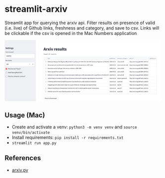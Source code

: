 # streamlit-arxiv
Streamlit app for querying the arxiv api. Filter results on presence of valid (i.e. live) of Github links, freshness and category, and save to csv. Links will be clickable if the csv is opened in the Mac Numbers application

<p align="center">
<img src="usage.png" width="900">
</p>

## Usage (Mac)
* Create and activate a venv: `python3 -m venv venv` and `source venv/bin/activate`
* Install requirements: `pip install -r requirements.txt`
* `streamlit run app.py`

## References
- [arxiv.py](https://github.com/lukasschwab/arxiv.py)
